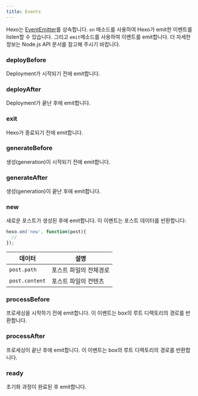 ```yaml
---
title: Events
---
```

Hexo는 [EventEmitter]를 상속합니다. `on` 메소드를 사용하여 Hexo가 emit한 이벤트를 listen할 수 있습니다. 그리고 `emit`메소드를 사용하여 이벤트를 emit합니다. 더 자세한 정보는 Node.js API 문서를 참고해 주시기 바랍니다.

### deployBefore

Deployment가 시작되기 전에 emit합니다.

### deployAfter

Deployment가 끝난 후에 emit합니다.

### exit

Hexo가 종료되기 전에 emit합니다.

### generateBefore

생성(generation)이 시작되기 전에 emit합니다.

### generateAfter

생성(generation)이 끝난 후에 emit합니다.

### new

새로운 포스트가 생성된 후에 emit합니다. 이 이벤트는 포스트 데이터를 반환합니다:

``` js
hexo.on('new', function(post){
  //
});
```

데이터 | 설명
--- | ---
`post.path` | 포스트 파일의 전체경로
`post.content` | 포스트 파일의 컨텐츠

### processBefore

프로세싱을 시작하기 전에 emit합니다. 이 이벤트는 box의 루트 디렉토리의 경로를 반환합니다.

### processAfter

프로세싱이 끝난 후에 emit합니다. 이 이벤트는 box의 루트 디렉토리의 경로를 반환합니다.

### ready

초기화 과정이 완료된 후 emit합니다.

[EventEmitter]: http://nodejs.org/api/events.html
